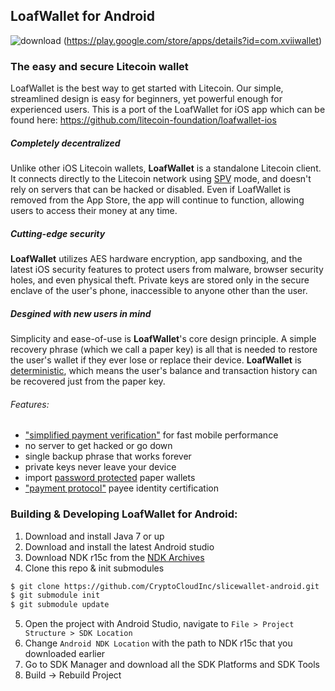 LoafWallet for Android
----------------------------------

![download](/images/icon-google-play.png)
(https://play.google.com/store/apps/details?id=com.xviiwallet)

### The easy and secure Litecoin wallet

LoafWallet is the best way to get started with Litecoin. Our simple, streamlined design is easy for beginners, yet powerful enough for experienced users. This is a port of the LoafWallet for iOS app which can be found here: https://github.com/litecoin-foundation/loafwallet-ios

##### Completely decentralized

Unlike other iOS Litecoin wallets, **LoafWallet** is a standalone Litecoin client. It connects directly to the Litecoin network using [SPV](https://en.bitcoin.it/wiki/Thin_Client_Security#Header-Only_Clients) mode, and doesn't rely on servers that can be hacked or disabled. Even if LoafWallet is removed from the App Store, the app will continue to function, allowing users to access their money at any time.

##### Cutting-edge security

**LoafWallet** utilizes AES hardware encryption, app sandboxing, and the latest iOS security features to protect users from malware, browser security holes, and even physical theft. Private keys are stored only in the secure enclave of the user's phone, inaccessible to anyone other than the user.

##### Desgined with new users in mind

Simplicity and ease-of-use is **LoafWallet**'s core design principle. A simple recovery phrase (which we call a paper key) is all that is needed to restore the user's wallet if they ever lose or replace their device. **LoafWallet** is [deterministic](https://github.com/bitcoin/bips/blob/master/bip-0032.mediawiki), which means the user's balance and transaction history can be recovered just from the paper key.

###### Features:

- ["simplified payment verification"](https://github.com/bitcoin/bips/blob/master/bip-0037.mediawiki) for fast mobile performance
- no server to get hacked or go down
- single backup phrase that works forever
- private keys never leave your device
- import [password protected](https://github.com/bitcoin/bips/blob/master/bip-0038.mediawiki) paper wallets
- ["payment protocol"](https://github.com/bitcoin/bips/blob/master/bip-0070.mediawiki) payee identity certification

### Building & Developing LoafWallet for Android:

1. Download and install Java 7 or up
2. Download and install the latest Android studio
3. Download NDK r15c from the [NDK Archives](https://developer.android.com/ndk/downloads/older_releases.html)
4. Clone this repo & init submodules
```bash
$ git clone https://github.com/CryptoCloudInc/slicewallet-android.git
$ git submodule init
$ git submodule update
```
5. Open the project with Android Studio, navigate to `File > Project Structure > SDK Location`
6. Change `Android NDK Location` with the path to NDK r15c that you downloaded earlier
7. Go to SDK Manager and download all the SDK Platforms and SDK Tools
9. Build -> Rebuild Project
